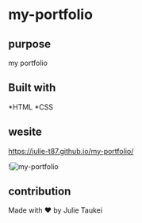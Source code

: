 # my-portfolio

## purpose
my portfolio 



## Built with 
*HTML
*CSS

## wesite
https://julie-t87.github.io/my-portfolio/

!![my-portfolio](https://user-images.githubusercontent.com/94236932/152697016-82923442-2648-427f-b731-5e082ba93bcb.png)



## contribution
Made with ❤️️ by Julie Taukei
